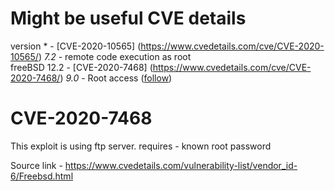 # Might be useful CVE details

version * - [CVE-2020-10565] (https://www.cvedetails.com/cve/CVE-2020-10565/) <i>7.2</i> - remote code execution as root <br>
freeBSD 12.2 - [CVE-2020-7468] (https://www.cvedetails.com/cve/CVE-2020-7468/) <i> 9.0 </i> - Root access ([follow](https://www.freebsd.org/security/advisories/FreeBSD-SA-20:30.ftpd.asc))<br>


# CVE-2020-7468
This exploit is using ftp server.
requires - known root password

Source link - https://www.cvedetails.com/vulnerability-list/vendor_id-6/Freebsd.html